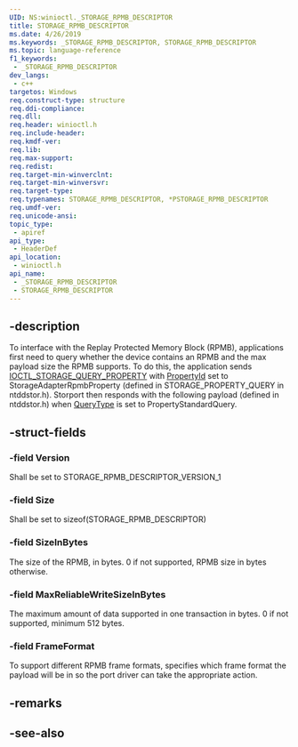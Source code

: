 ```yaml
---
UID: NS:winioctl._STORAGE_RPMB_DESCRIPTOR
title: STORAGE_RPMB_DESCRIPTOR
ms.date: 4/26/2019
ms.keywords: _STORAGE_RPMB_DESCRIPTOR, STORAGE_RPMB_DESCRIPTOR
ms.topic: language-reference
f1_keywords:
 - _STORAGE_RPMB_DESCRIPTOR
dev_langs:
 - c++
targetos: Windows
req.construct-type: structure
req.ddi-compliance: 
req.dll: 
req.header: winioctl.h
req.include-header: 
req.kmdf-ver: 
req.lib: 
req.max-support: 
req.redist: 
req.target-min-winverclnt: 
req.target-min-winversvr: 
req.target-type: 
req.typenames: STORAGE_RPMB_DESCRIPTOR, *PSTORAGE_RPMB_DESCRIPTOR
req.umdf-ver: 
req.unicode-ansi: 
topic_type:
 - apiref
api_type:
 - HeaderDef
api_location:
 - winioctl.h
api_name:
 - _STORAGE_RPMB_DESCRIPTOR
 - STORAGE_RPMB_DESCRIPTOR
---
```


## -description

To interface with the Replay Protected Memory Block (RPMB), applications first need to query whether the device contains an RPMB and the max payload size the RPMB supports. To do this, the application sends <a href="https://docs.microsoft.com/windows/desktop/api/winioctl/ni-winioctl-ioctl_storage_query_property.md">IOCTL_STORAGE_QUERY_PROPERTY</a> with <a href="https://docs.microsoft.com/windows/desktop/api/winioctl/ne-winioctl-storage_property_id.md">PropertyId</a> set to StorageAdapterRpmbProperty (defined in STORAGE_PROPERTY_QUERY in ntddstor.h). Storport then responds with the following payload (defined in ntddstor.h) when <a href="https://docs.microsoft.com/windows/desktop/api/winioctl/ne-winioctl-storage_query_type.md">QueryType</a> is set to PropertyStandardQuery.

## -struct-fields

### -field Version

Shall be set to STORAGE_RPMB_DESCRIPTOR_VERSION_1

### -field Size

Shall be set to sizeof(STORAGE_RPMB_DESCRIPTOR)

### -field SizeInBytes

The size of the RPMB, in bytes. 0 if not supported, RPMB size in bytes otherwise.

### -field MaxReliableWriteSizeInBytes

The maximum amount of data supported in one transaction in bytes. 0 if not supported, minimum 512 bytes.

### -field FrameFormat

To support different RPMB frame formats, specifies which frame format the payload will be in so the port driver can take the appropriate action.

## -remarks

## -see-also


